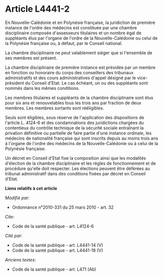 # Article L4441-2

En Nouvelle-Calédonie et en Polynésie française, la juridiction de première instance de l'ordre des médecins est constituée
par une chambre disciplinaire composée d'assesseurs titulaires et un nombre égal de suppléants élus par l'organe de l'ordre
de la Nouvelle-Calédonie ou celui de la Polynésie française ou, à défaut, par le Conseil national. 

La chambre disciplinaire ne peut valablement siéger que si l'ensemble de ses membres est présent. 

La chambre disciplinaire de première instance est présidée par un membre en fonction ou honoraire du corps des conseillers
des tribunaux administratifs et des cours administratives d'appel désigné par le vice-président du Conseil d'Etat. Le cas
échéant, un ou des suppléants sont nommés dans les mêmes conditions. 

Les membres titulaires et suppléants de la chambre disciplinaire sont élus pour six ans et renouvelables tous les trois ans
par fraction de deux membres. Les membres sortants sont rééligibles. 

Seuls sont éligibles, sous réserve de l'application des dispositions de l'article L. 4124-6 et des condamnations des
juridictions chargées du contentieux du contrôle technique de la sécurité sociale entraînant la privation définitive ou
partielle de faire partie d'une instance ordinale, les médecins de nationalité française qui sont inscrits depuis au moins
trois ans à l'organe de l'ordre des médecins de la Nouvelle-Calédonie ou à celui de la Polynésie française. 

Un décret en Conseil d'Etat fixe la composition ainsi que les modalités d'élection de la chambre disciplinaire et les règles
de fonctionnement et de procédure qu'elle doit respecter. Les élections peuvent être déférées au tribunal administratif dans
des conditions fixées par décret en Conseil d'Etat.

**Liens relatifs à cet article**

_Modifié par_:

  - Ordonnance n°2010-331 du 25 mars 2010 - art. 32

_Cite_:

  - Code de la santé publique - art. L4124-6

_Cité par_:

  - Code de la santé publique - art. L4441-14 (V)
  - Code de la santé publique - art. L4441-18 (V)

_Anciens textes_:

  - Code de la santé publique - art. L471 (Ab)
